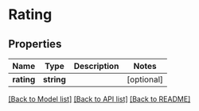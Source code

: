 # Rating

## Properties
Name | Type | Description | Notes
------------ | ------------- | ------------- | -------------
**rating** | **string** |  | [optional] 

[[Back to Model list]](../README.md#documentation-for-models) [[Back to API list]](../README.md#documentation-for-api-endpoints) [[Back to README]](../README.md)


